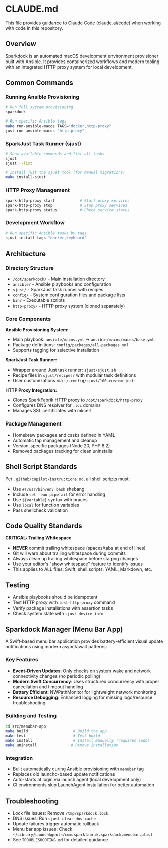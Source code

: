 # CLAUDE.md

This file provides guidance to Claude Code (claude.ai/code) when working with code in this repository.

## Overview

Sparkdock is an automated macOS development environment provisioner built with Ansible. It provides containerized workflows and modern tooling with an integrated HTTP proxy system for local development.

## Common Commands

### Running Ansible Provisioning
```bash
# Run full system provisioning
sparkdock

# Run specific Ansible tags
make run-ansible-macos TAGS="docker,http-proxy"
just run-ansible-macos "http-proxy"
```

### SparkJust Task Runner (sjust)
```bash
# Show available commands and list all tasks
sjust
sjust --list

# Install just the sjust tool (for manual migrations)
make install-sjust
```

### HTTP Proxy Management
```bash
spark-http-proxy start           # Start proxy services
spark-http-proxy stop            # Stop proxy services
spark-http-proxy status          # Check service status
```

### Development Workflow
```bash
# Run specific Ansible tasks by tags
sjust install-tags "docker,keyboard"
```

## Architecture

### Directory Structure
- `/opt/sparkdock/` - Main installation directory
- `ansible/` - Ansible playbooks and configuration
- `sjust/` - SparkJust task runner with recipes
- `config/` - System configuration files and package lists
- `bin/` - Executable scripts
- `http-proxy/` - HTTP proxy system (cloned separately)

### Core Components

**Ansible Provisioning System:**
- Main playbook: `ansible/macos.yml` → `ansible/macos/macos/base.yml`
- Package definitions: `config/packages/all-packages.yml`
- Supports tagging for selective installation

**SparkJust Task Runner:**
- Wrapper around Just task runner: `sjust/sjust.sh`
- Recipe files in `sjust/recipes/` with modular task definitions
- User customizations via `~/.config/sjust/100-custom.just`

**HTTP Proxy Integration:**
- Clones SparkFabrik HTTP proxy to `/opt/sparkdock/http-proxy`
- Configures DNS resolver for `.loc` domains
- Manages SSL certificates with mkcert

### Package Management
- Homebrew packages and casks defined in YAML
- Automatic tap management and cleanup
- Version-specific packages (Node 20, PHP 8.2)
- Removed packages tracking for clean uninstalls

## Shell Script Standards

Per `.github/copilot-instructions.md`, all shell scripts must:
- Use `#!/usr/bin/env bash` shebang
- Include `set -euo pipefail` for error handling
- Use `${variable}` syntax with braces
- Use `local` for function variables
- Pass shellcheck validation

## Code Quality Standards

**CRITICAL: Trailing Whitespace**
- **NEVER** commit trailing whitespace (spaces/tabs at end of lines)
- Git will warn about trailing whitespace during commits
- Always clean up trailing whitespace before staging changes
- Use your editor's "show whitespace" feature to identify issues
- This applies to ALL files: Swift, shell scripts, YAML, Markdown, etc.

## Testing

- Ansible playbooks should be idempotent
- Test HTTP proxy with `test-http-proxy` command
- Verify package installations with assertion tasks
- Check system state with `sjust device-info`

## Sparkdock Manager (Menu Bar App)

A Swift-based menu bar application provides battery-efficient visual update notifications using modern async/await patterns:

### Key Features
- **Event-Driven Updates**: Only checks on system wake and network connectivity changes (no periodic polling)
- **Modern Swift Concurrency**: Uses structured concurrency with proper cancellation and timeout handling
- **Battery Efficient**: NWPathMonitor for lightweight network monitoring
- **Resource Debugging**: Enhanced logging for missing logo/resource troubleshooting

### Building and Testing
```bash
cd src/menubar-app
make build                    # Build the app
make test                     # Test build
make install                  # Install manually (requires sudo)
make uninstall               # Remove installation
```

### Integration
- Built automatically during Ansible provisioning with `menubar` tag
- Replaces old launchd-based update notifications
- Auto-starts at login via launch agent (local development only)
- CI environments skip LaunchAgent installation for better automation

## Troubleshooting

- Lock file issues: Remove `/tmp/sparkdock.lock`
- DNS issues: Run `sjust clear-dns-cache`
- Update failures trigger automatic rollback
- Menu bar app issues: Check `~/Library/LaunchAgents/com.sparkfabrik.sparkdock.menubar.plist`
- See `TROUBLESHOOTING.md` for detailed guidance